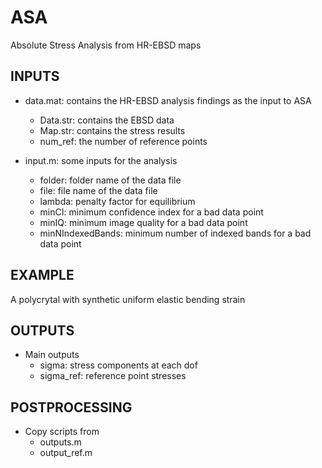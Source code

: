 # ASA
Absolute Stress Analysis from HR-EBSD maps

## INPUTS
- data.mat: contains the HR-EBSD analysis findings as the input to ASA
  - Data.str: contains the EBSD data
  - Map.str: contains the stress results
  - num_ref: the number of reference points

- input.m: some inputs for the analysis
  - folder: folder name of the data file
  - file: file name of the data file
  - lambda: penalty factor for equilibrium
  - minCI: minimum confidence index for a bad data point
  - minIQ: minimum image quality for a bad data point
  - minNIndexedBands: minimum number of indexed bands for a bad data point

## EXAMPLE
A polycrytal with synthetic uniform elastic bending strain

## OUTPUTS
- Main outputs
  - sigma: stress components at each dof
  - sigma_ref: reference point stresses

## POSTPROCESSING
- Copy scripts from
  - outputs.m
  - output_ref.m
